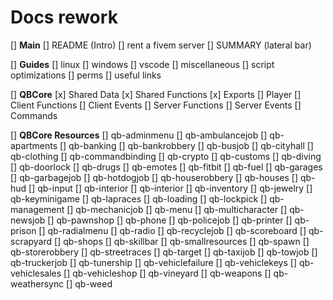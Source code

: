 # Docs rework

[] **Main**
[] README (Intro)
[] rent a fivem server
[] SUMMARY (lateral bar)

[] **Guides**
[] linux
[] windows
[] vscode
[] miscellaneous
[] script optimizations
[] perms
[] useful links

[] **QBCore**
[x] Shared Data
[x] Shared Functions
[x] Exports
[] Player
[] Client Functions
[] Client Events
[] Server Functions
[] Server Events
[] Commands

[] **QBCore Resources**
[] qb-adminmenu
[] qb-ambulancejob
[] qb-apartments
[] qb-banking
[] qb-bankrobbery
[] qb-busjob
[] qb-cityhall
[] qb-clothing
[] qb-commandbinding
[] qb-crypto
[] qb-customs
[] qb-diving
[] qb-doorlock
[] qb-drugs
[] qb-emotes
[] qb-fitbit
[] qb-fuel
[] qb-garages
[] qb-garbagejob
[] qb-hotdogjob
[] qb-houserobbery
[] qb-houses
[] qb-hud
[] qb-input
[] qb-interior
[] qb-interior
[] qb-inventory
[] qb-jewelry
[] qb-keyminigame
[] qb-lapraces
[] qb-loading
[] qb-lockpick
[] qb-management
[] qb-mechanicjob
[] qb-menu
[] qb-multicharacter
[] qb-newsjob
[] qb-pawnshop
[] qb-phone
[] qb-policejob
[] qb-printer
[] qb-prison
[] qb-radialmenu
[] qb-radio
[] qb-recyclejob
[] qb-scoreboard
[] qb-scrapyard
[] qb-shops
[] qb-skillbar
[] qb-smallresources
[] qb-spawn
[] qb-storerobbery
[] qb-streetraces
[] qb-target
[] qb-taxijob
[] qb-towjob
[] qb-truckerjob
[] qb-tunership
[] qb-vehiclefailure
[] qb-vehiclekeys
[] qb-vehiclesales
[] qb-vehicleshop
[] qb-vineyard
[] qb-weapons
[] qb-weathersync
[] qb-weed
